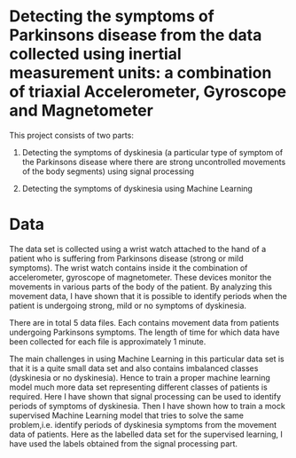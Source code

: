 # Detecting the symptoms of Parkinsons disease from the data collected using inertial measurement units: a combination of triaxial Accelerometer, Gyroscope and Magnetometer

This project consists of two parts:
1. Detecting the symptoms of dyskinesia (a particular type of symptom of the Parkinsons disease where there are strong uncontrolled movements of the body segments) using signal processing

2. Detecting the symptoms of dyskinesia using Machine Learning

# Data
The data set is collected using a wrist watch attached to the hand of a patient who is suffering from Parkinsons disease (strong or mild symptoms). The wrist watch contains inside it the combination of accelerometer, gyroscope of magnetometer. These devices monitor the movements in various parts of the body of the patient. By analyzing this movement data, I have shown that it is possible to identify periods when the patient is undergoing strong, mild or no symptoms of dyskinesia.

There are in total 5 data files. Each contains movement data from patients undergoing Parkinsons symptoms. The length of time for which data have been collected for each file is approximately 1 minute.

The main challenges in using Machine Learning in this particular data set is that it is a quite small data set and also contains imbalanced classes (dyskinesia or no dyskinesia). Hence to train a proper machine learning model much more data set representing different classes of patients is required. Here I have shown that signal processing can be used to identify periods of symptoms of dyskinesia. Then I have shown how to train a mock supervised Machine Learning model that tries to solve the same problem,i.e. identify periods of dyskinesia symptoms from the movement data of patients. Here as the labelled  data set for the supervised learning, I have used the labels obtained from the signal processing part.
